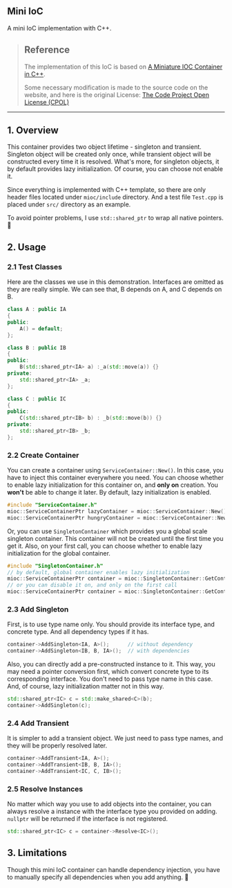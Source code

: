 ## Mini IoC

A mini IoC implementation with C++.

> ## Reference
>
> The implementation of this IoC is based on [A Miniature IOC Container in C++](https://www.codeproject.com/Articles/1029836/A-miniature-IOC-Container-in-Cplusplus).
>
> Some necessary modification is made to the source code on the website, and here is the original License: [The Code Project Open License (CPOL)](https://www.codeproject.com/info/cpol10.aspx)

---

## 1. Overview

This container provides two object lifetime - singleton and transient. Singleton object will be created only once, while transient object will be constructed every time it is resolved. What's more, for singleton objects, it by default provides lazy initialization. Of course, you can choose not enable it.

Since everything is implemented with C++ template, so there are only header files located under `mioc/include` directory. And a test file `Test.cpp` is placed under `src/` directory as an example.

To avoid pointer problems, I use `std::shared_ptr` to wrap all native pointers. 🙂

## 2. Usage

### 2.1 Test Classes

Here are the classes we use in this demonstration. Interfaces are omitted as they are really simple. We can see that, B depends on A, and C depends on B.

```cpp
class A : public IA
{
public:
    A() = default;
};

class B : public IB
{
public:
    B(std::shared_ptr<IA> a) :_a(std::move(a)) {}
private:
    std::shared_ptr<IA> _a;
};

class C : public IC
{
public:
    C(std::shared_ptr<IB> b) : _b(std::move(b)) {}
private:
    std::shared_ptr<IB> _b;
};
```

### 2.2 Create Container

You can create a container using `ServiceContainer::New()`. In this case, you have to inject this container everywhere you need. You can choose whether to enable lazy initialization for this container on, and **only on** creation. You **won't** be able to change it later. By default, lazy initialization is enabled.

```cpp
#include "ServiceContainer.h"
mioc::ServiceContainerPtr lazyContainer = mioc::ServiceContainer::New();
mioc::ServiceContainerPtr hungryContainer = mioc::ServiceContainer::New(false);
```

Or, you can use `SingletonContainer` which provides you a global scale singleton container. This container will not be created until the first time you get it. Also, on your first call, you can choose whether to enable lazy initialization for the global container.

```cpp
#include "SingletonContainer.h"
// by default, global container enables lazy initialization
mioc::ServiceContainerPtr container = mioc::SingletonContainer::GetContainer();
// or you can disable it on, and only on the first call
mioc::ServiceContainerPtr container = mioc::SingletonContainer::GetContainer(false);
```

### 2.3 Add Singleton

First, is to use type name only. You should provide its interface type, and concrete type. And all dependency types if it has.

```cpp
container->AddSingleton<IA, A>();      // without dependency
container->AddSingleton<IB, B, IA>();  // with dependencies
```

Also, you can directly add a pre-constructed instance to it. This way, you may need a pointer conversion first, which convert concrete type to its corresponding interface. You don't need to pass type name in this case. And, of course, lazy initialization matter not in this way.

```cpp
std::shared_ptr<IC> c = std::make_shared<C>(b);
container->AddSingleton(c);
```

### 2.4 Add Transient

It is simpler to add a transient object. We just need to pass type names, and they will be properly resolved later.

```cpp
container->AddTransient<IA, A>();
container->AddTransient<IB, B, IA>();
container->AddTransient<IC, C, IB>();
```

### 2.5 Resolve Instances

No matter which way you use to add objects into the container, you can always resolve a instance with the interface type you provided on adding. `nullptr` will be returned if the interface is not registered.

```cpp
std::shared_ptr<IC> c = container->Resolve<IC>();
```

## 3. Limitations

Though this mini IoC container can handle dependency injection, you have to manually specify all dependencies when you add anything. 🥲


